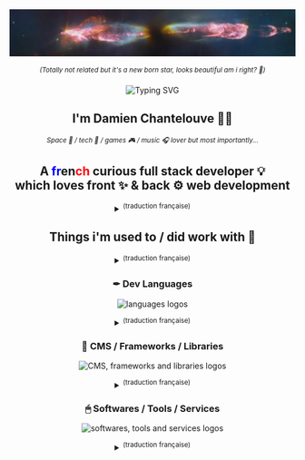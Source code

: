 <!-- Fun / inspi profiles:
https://github.com/godkingjay/godkingjay
https://github.com/DenverCoder1
https://durgeshsamariya.github.io/awesome-github-profile-readme-templates/
 -->
<!-- ![Herbig-Haro-211-webb2](https://github.com/DamChtlv/damchtlv/assets/6544224/18e5ab7f-ed06-42c2-ae3b-1db1250dedda) -->
<a href="https://www.flickr.com/photos/nasawebbtelescope/53186159982/in/album-72177720305127361" target="_blank">
 <img src="https://github.com/DamChtlv/damchtlv/raw/main/assets/Herbig-Haro-211-webb2.jpeg" alt="A new born star" />
</a>
<p align="center">
  <em><sup>(Totally not related but it's a new born star, looks beautiful am i right? 🌠)</sup></em>
</p>

<p align="center">
  <img src="https://readme-typing-svg.demolab.com?font=Fira+Code&size=22&pause=1000&color=F7D407&center=true&vCenter=true&width=435&lines=Hello+there+%F0%9F%91%8B" alt="Typing SVG" />
</p>

<h2 align="center"> <strong>I'm Damien Chantelouve 👨‍💻</strong> </h2>
<p align="center"><sup><em>Space 🌠 / tech 🚀 / games 🎮 / music 🎧 lover but most importantly...</em></sup></p>
<h2 align="center">  A <span style="color: blue;">fr</span>en<span style="color: red;">ch</span> curious full stack developer 💡  <br> which loves front ✨ & back ⚙ web development  </h2>
<details align="center">
  <summary><sup>(traduction française)</sup></summary>
  
  Salut, je suis **[Damien Chantelouve 👨‍💻](https://dam.cht.lv/)**, <br> un développeur français curieux & polyvalent 💡 qui apprécie autant <br> la partie visuel ✨ que la partie fonctionnalité ⚙ du développement web</sup><br>
</details>

<h2 align="center">  Things i'm used to / did work with 🔽  </h3>
<details align="center">
  <summary><sup>(traduction française)</sup></summary>
Choses dont j'ai l'habitude / ai déjà travaillé avec :
</details>

<h3 align="center">  ✒ Dev Languages </h3>
<p align="center">
  <img src="https://skillicons.dev/icons?i=html,css,sass,js,php,mysql,bash,py" alt="languages logos" /> 
</p>
<details align="center">
  <summary><sup>(traduction française)</sup></summary>
Langages de programmation
</details>

<h3 align="center">  🔨 CMS / Frameworks / Libraries  </h3>
<p align="center">
  <img src="https://skillicons.dev/icons?i=wordpress,tailwind,react,threejs,vite" alt="CMS, frameworks and libraries logos" />
</p>
<details align="center">
  <summary><sup>(traduction française)</sup></summary>
Outils de gestion de contenus / Frameworks / Librairies
</details>

<h3 align="center">  🖱 Softwares / Tools / Services  </h3>
<p align="center">
  <img src="https://skillicons.dev/icons?i=vscode,docker,postman,blender,figma,ps,ai,cloudflare,github,githubactions,gitlab,aws,gcp" alt="softwares, tools and services logos" />
</p>
<details align="center">
  <summary><sup>(traduction française)</sup></summary>
Logiciels / Outils / Services en ligne
</details>

